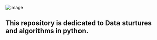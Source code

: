 ![image](https://github.com/user-attachments/assets/f2231396-d401-473e-80cc-06d9f14da915)
## This repository is dedicated to Data sturtures and algorithms in python.
